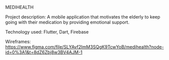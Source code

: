 MEDIHEALTH

Project description:
A mobile application that motivates the elderly to keep going with their medication by providing emotional support.

Technology used:
Flutter, Dart, Firebase

Wireframes:
https://www.figma.com/file/SLYAvf2ImM3SQgK9TcwYoB/medihealth?node-id=0%3A1&t=8dZ6Zbj8w3BV4AJM-1
